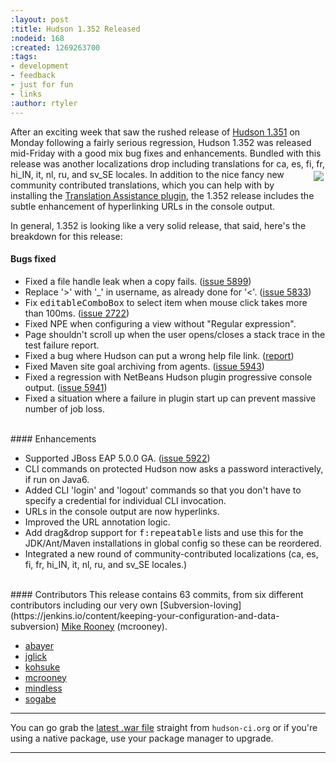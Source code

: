 ```yaml
---
:layout: post
:title: Hudson 1.352 Released
:nodeid: 168
:created: 1269263700
:tags:
- development
- feedback
- just for fun
- links
:author: rtyler
---
```

After an exciting week that saw the rushed release of [Hudson 1.351](https://jenkins.io/content/breaking-hudson-1351-released) on Monday following a fairly serious regression, Hudson 1.352 was released mid-Friday with a good mix bug fixes and enhancements. Bundled with this release was another localizations drop including translations for ca, es, fi, fr, hi_IN, it, nl, ru, and sv_SE locales.<img src="https://web.archive.org/web/*/https://agentdero.cachefly.net/continuousblog/hudson_neon.jpg" align="right" hspace="3" vspace="3"/> In addition to the nice fancy new community contributed translations, which you can help with by installing the [Translation Assistance plugin](https://wiki.jenkins.io/display/JENKINS/Translation+Assistance+Plugin), the 1.352 release includes the subtle enhancement of hyperlinking URLs in the console output.

In general, 1.352 is looking like a very solid release, that said, here's the breakdown for this release:


#### Bugs fixed
<ul class=image> 
  <li class=bug> 
    Fixed a file handle leak when a copy fails.
    (<a href="https://issues.jenkins.io/browse/JENKINS-5899">issue 5899</a>)
  <li class=bug> 
    Replace '&gt;' with '_' in username, as already done for '&lt;'.
    (<a href="https://issues.jenkins.io/browse/JENKINS-5833">issue 5833</a>)
  <li class=bug> 
    Fix <tt>editableComboBox</tt> to select item when mouse click takes more than 100ms.
    (<a href="https://issues.jenkins.io/browse/JENKINS-2722">issue 2722</a>)
  <li class=bug> 
    Fixed NPE when configuring a view without "Regular expression".
  <li class=bug> 
    Page shouldn't scroll up when the user opens/closes a stack trace in the test failure report.
  <li class=bug> 
    Fixed a bug where Hudson can put a wrong help file link.
    (<a href="https://n4.nabble.com/Resolution-of-help-files-in-jelly-entries-tp1592533p1592533.html">report</a>)
  <li class=bug> 
    Fixed Maven site goal archiving from agents.
    (<a href="https://issues.jenkins.io/browse/JENKINS-5943">issue 5943</a>)
  <li class=bug> 
    Fixed a regression with NetBeans Hudson plugin progressive console output.
    (<a href="https://issues.jenkins.io/browse/JENKINS-5941">issue 5941</a>)
  <li class=bug> 
    Fixed a situation where a failure in plugin start up can prevent massive number of job loss. </ul>


<br clear="all"/>
#### Enhancements
<ul>
  <li class=rfe> 
    Supported JBoss EAP 5.0.0 GA.
    (<a href="https://issues.jenkins.io/browse/JENKINS-5922">issue 5922</a>)
  <li class=rfe> 
    CLI commands on protected Hudson now asks a password interactively, if run on Java6.
  <li class=rfe> 
    Added CLI 'login' and 'logout' commands so that you don't have to specify a credential
    for individual CLI invocation. 
  <li class=rfe> 
    URLs in the console output are now hyperlinks. 
  <li class=rfe> 
    Improved the URL annotation logic.
  <li class=rfe> 
    Add drag&amp;drop support for <tt>f:repeatable</tt> lists and use this for
    the JDK/Ant/Maven installations in global config so these can be reordered.
  <li class=rfe> 
    Integrated a new round of community-contributed localizations (ca, es, fi, fr, hi_IN, it, nl, ru, and sv_SE locales.)
</ul>
<!--break-->
<br clear="all"/>
#### Contributors
This release contains 63 commits, from six different contributors including our very own [Subversion-loving](https://jenkins.io/content/keeping-your-configuration-and-data-subversion) <a id="aptureLink_Ee9tWyJQUm" href="https://twitter.com/MikeRooney">Mike Rooney</a> (mcrooney).

* <a id="aptureLink_5nO4bAJUea" href="https://twitter.com/abayer">abayer</a>
* <a id="aptureLink_k1FSSV57Pl" href="https://blogs.sun.com/jglick/">jglick</a>
* <a id="aptureLink_7UNdgyqEaS" href="https://twitter.com/kohsukekawa">kohsuke</a>
* <a id="aptureLink_Ee9tWyJQUm" href="https://twitter.com/MikeRooney">mcrooney</a>
* <a id="aptureLink_XwoYyUAc5v" href="https://blogs.sun.com/mindless">mindless</a>
* <a id="aptureLink_hkiotPcJud" href="https://twitter.com/ssogabe">sogabe</a>



----

You can go grab the [latest .war file](http://mirrors.jenkins.io/war-stable/latest/jenkins.war) straight from `hudson-ci.org` or if you're using a native package, use your package manager to upgrade.

----
